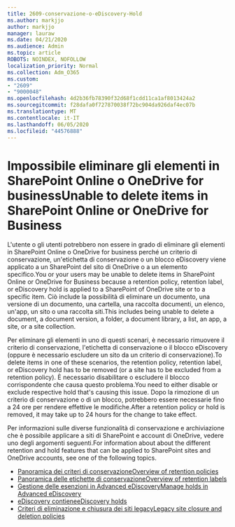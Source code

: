 ```yaml
---
title: 2609-conservazione-o-eDiscovery-Hold
ms.author: markjjo
author: markjjo
manager: lauraw
ms.date: 04/21/2020
ms.audience: Admin
ms.topic: article
ROBOTS: NOINDEX, NOFOLLOW
localization_priority: Normal
ms.collection: Adm_O365
ms.custom:
- "2609"
- "9000048"
ms.openlocfilehash: 4d2b36fb78390f32d68f1cdd11ca1af8013424a2
ms.sourcegitcommit: f28dafa0f727870038f72bc904da926daf4ec07b
ms.translationtype: MT
ms.contentlocale: it-IT
ms.lasthandoff: 06/05/2020
ms.locfileid: "44576888"
---
```

# <a name="unable-to-delete-items-in-sharepoint-online-or-onedrive-for-business"></a><span data-ttu-id="c092a-102">Impossibile eliminare gli elementi in SharePoint Online o OneDrive for business</span><span class="sxs-lookup"><span data-stu-id="c092a-102">Unable to delete items in SharePoint Online or OneDrive for Business</span></span>

<span data-ttu-id="c092a-103">L'utente o gli utenti potrebbero non essere in grado di eliminare gli elementi in SharePoint Online o OneDrive for business perché un criterio di conservazione, un'etichetta di conservazione o un blocco eDiscovery viene applicato a un SharePoint del sito di OneDrive o a un elemento specifico.</span><span class="sxs-lookup"><span data-stu-id="c092a-103">You or your users may be unable to delete items in SharePoint Online or OneDrive for Business because a retention policy, retention label, or eDiscovery hold is applied to a SharePoint of OneDrive site or to a specific item.</span></span> <span data-ttu-id="c092a-104">Ciò include la possibilità di eliminare un documento, una versione di un documento, una cartella, una raccolta documenti, un elenco, un'app, un sito o una raccolta siti.</span><span class="sxs-lookup"><span data-stu-id="c092a-104">This includes being unable to delete a document, a document version, a folder, a document library, a list, an app, a site, or a site collection.</span></span> 

<span data-ttu-id="c092a-105">Per eliminare gli elementi in uno di questi scenari, è necessario rimuovere il criterio di conservazione, l'etichetta di conservazione o il blocco eDiscovery (oppure è necessario escludere un sito da un criterio di conservazione).</span><span class="sxs-lookup"><span data-stu-id="c092a-105">To delete items in one of these scenarios, the retention policy, retention label, or eDiscovery hold has to be removed (or a site has to be excluded from a retention policy).</span></span> <span data-ttu-id="c092a-106">È necessario disabilitare o escludere il blocco corrispondente che causa questo problema.</span><span class="sxs-lookup"><span data-stu-id="c092a-106">You need to either disable or exclude respective hold that's causing this issue.</span></span> <span data-ttu-id="c092a-107">Dopo la rimozione di un criterio di conservazione o di un blocco, potrebbero essere necessarie fino a 24 ore per rendere effettive le modifiche.</span><span class="sxs-lookup"><span data-stu-id="c092a-107">After a retention policy or hold is removed, it may take up to 24 hours for the change to take effect.</span></span> 

<span data-ttu-id="c092a-108">Per informazioni sulle diverse funzionalità di conservazione e archiviazione che è possibile applicare a siti di SharePoint e account di OneDrive, vedere uno degli argomenti seguenti.</span><span class="sxs-lookup"><span data-stu-id="c092a-108">For information about about the different retention and hold features that can be applied to SharePoint sites and OneDrive accounts, see one of the following topics.</span></span>

- [<span data-ttu-id="c092a-109">Panoramica dei criteri di conservazione</span><span class="sxs-lookup"><span data-stu-id="c092a-109">Overview of retention policies</span></span>](https://docs.microsoft.com/microsoft-365/compliance/retention-policies)
- [<span data-ttu-id="c092a-110">Panoramica delle etichette di conservazione</span><span class="sxs-lookup"><span data-stu-id="c092a-110">Overview of retention labels</span></span>](https://docs.microsoft.com/microsoft-365/compliance/labels)
- [<span data-ttu-id="c092a-111">Gestione delle esenzioni in Advanced eDiscovery</span><span class="sxs-lookup"><span data-stu-id="c092a-111">Manage holds in Advanced eDiscovery</span></span>](https://docs.microsoft.com/microsoft-365/compliance/managing-holds)
- [<span data-ttu-id="c092a-112">eDiscovery contiene</span><span class="sxs-lookup"><span data-stu-id="c092a-112">eDiscovery holds</span></span>](https://docs.microsoft.com/microsoft-365/compliance/ediscovery-cases#step-4-place-content-locations-on-hold)
- [<span data-ttu-id="c092a-113">Criteri di eliminazione e chiusura dei siti legacy</span><span class="sxs-lookup"><span data-stu-id="c092a-113">Legacy site closure and deletion policies</span></span>](https://support.office.com/article/Use-policies-for-site-closure-and-deletion-A8280D82-27FD-48C5-9ADF-8A5431208BA5)